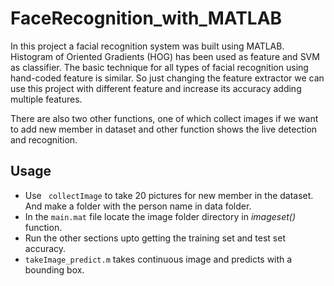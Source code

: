 # FaceRecognition_with_MATLAB
In this project a facial recognition system was built using MATLAB. 
Histogram of Oriented Gradients (HOG) has been used as feature and SVM as classifier. The basic technique for all types of facial recognition using hand-coded feature is similar. So just changing the feature extractor we can use this project with different feature and increase its accuracy adding multiple features. 

There are also two other functions, one of which collect images if we want to add new member in dataset and other function shows the live detection and recognition. 

## Usage
- Use ``` collectImage``` to take 20 pictures for new member in the dataset. And make a folder with the person name in data folder.
- In the ```main.mat``` file locate the image folder directory in *imageset()* function.
- Run the other sections upto getting the training set and test set accuracy. 
- ```takeImage_predict.m``` takes continuous image and predicts with a bounding box. 
